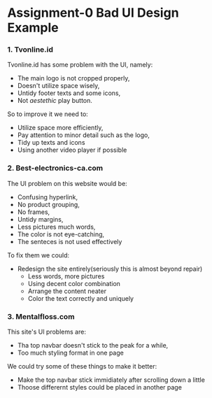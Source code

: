 # Assignment-0 Bad UI Design Example
### 1. Tvonline.id

Tvonline.id has some problem with the UI, namely: 
- The main logo is not cropped properly,
- Doesn't utilize space wisely,
- Untidy footer texts and some icons,
- Not *aestethic* play button.

So to improve it we need to:
- Utilize space more efficiently,
- Pay attention to minor detail such as the logo,
- Tidy up texts and icons
- Using another video player if possible

### 2. Best-electronics-ca.com

The UI problem on this website would be:
- Confusing hyperlink,
- No product grouping,
- No frames,
- Untidy margins,
- Less pictures much words,
- The color is not eye-catching,
- The senteces is not used effectively

To fix them we could:
- Redesign the site entirely(seriously this is almost beyond repair)
  - Less words, more pictures
  - Using decent color combination
  - Arrange the content neater
  - Color the text correctly and uniquely
  
### 3. Mentalfloss.com

This site's UI problems are:
- Tha top navbar doesn't stick to the peak for a while,
- Too much styling format in one page

We could try some of these things to make it better:
- Make the top navbar stick immidiately after scrolling down a little
- Thoose differernt styles could be placed in another page
